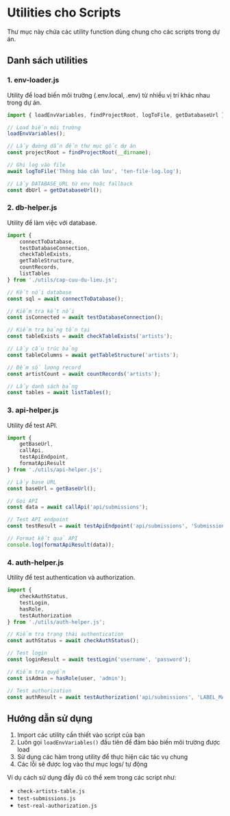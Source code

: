 # Utilities cho Scripts

Thư mục này chứa các utility function dùng chung cho các scripts trong dự án.

## Danh sách utilities

### 1. env-loader.js

Utility để load biến môi trường (.env.local, .env) từ nhiều vị trí khác nhau trong dự án.

```javascript
import { loadEnvVariables, findProjectRoot, logToFile, getDatabaseUrl } from './utils/env-loader.js';

// Load biến môi trường
loadEnvVariables();

// Lấy đường dẫn đến thư mục gốc dự án
const projectRoot = findProjectRoot(__dirname);

// Ghi log vào file
await logToFile('Thông báo cần lưu', 'ten-file-log.log');

// Lấy DATABASE_URL từ env hoặc fallback
const dbUrl = getDatabaseUrl();
```

### 2. db-helper.js

Utility để làm việc với database.

```javascript
import { 
    connectToDatabase, 
    testDatabaseConnection,
    checkTableExists,
    getTableStructure,
    countRecords,
    listTables
} from './utils/cap-cuu-du-lieu.js';

// Kết nối database
const sql = await connectToDatabase();

// Kiểm tra kết nối
const isConnected = await testDatabaseConnection();

// Kiểm tra bảng tồn tại
const tableExists = await checkTableExists('artists');

// Lấy cấu trúc bảng
const tableColumns = await getTableStructure('artists');

// Đếm số lượng record
const artistCount = await countRecords('artists');

// Lấy danh sách bảng
const tables = await listTables();
```

### 3. api-helper.js

Utility để test API.

```javascript
import { 
    getBaseUrl, 
    callApi, 
    testApiEndpoint, 
    formatApiResult 
} from './utils/api-helper.js';

// Lấy base URL
const baseUrl = getBaseUrl();

// Gọi API
const data = await callApi('api/submissions');

// Test API endpoint
const testResult = await testApiEndpoint('api/submissions', 'Submissions Data');

// Format kết quả API
console.log(formatApiResult(data));
```

### 4. auth-helper.js

Utility để test authentication và authorization.

```javascript
import { 
    checkAuthStatus, 
    testLogin, 
    hasRole, 
    testAuthorization 
} from './utils/auth-helper.js';

// Kiểm tra trạng thái authentication
const authStatus = await checkAuthStatus();

// Test login
const loginResult = await testLogin('username', 'password');

// Kiểm tra quyền
const isAdmin = hasRole(user, 'admin');

// Test authorization
const authResult = await testAuthorization('api/submissions', 'LABEL_MANAGER');
```

## Hướng dẫn sử dụng

1. Import các utility cần thiết vào script của bạn
2. Luôn gọi `loadEnvVariables()` đầu tiên để đảm bảo biến môi trường được load
3. Sử dụng các hàm trong utility để thực hiện các tác vụ chung
4. Các lỗi sẽ được log vào thư mục logs/ tự động

Ví dụ cách sử dụng đầy đủ có thể xem trong các script như:

- `check-artists-table.js`
- `test-submissions.js`
- `test-real-authorization.js`
